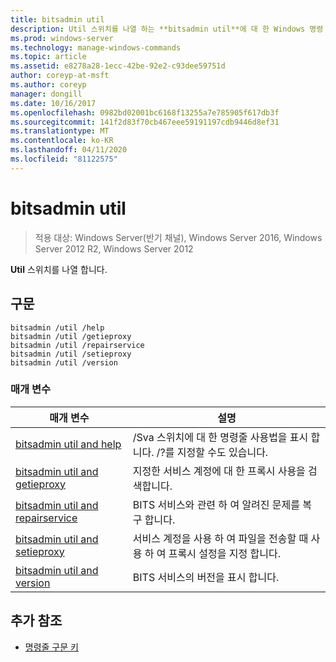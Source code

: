 ```yaml
---
title: bitsadmin util
description: Util 스위치를 나열 하는 **bitsadmin util**에 대 한 Windows 명령 항목입니다.
ms.prod: windows-server
ms.technology: manage-windows-commands
ms.topic: article
ms.assetid: e8278a28-1ecc-42be-92e2-c93dee59751d
author: coreyp-at-msft
ms.author: coreyp
manager: dongill
ms.date: 10/16/2017
ms.openlocfilehash: 0982bd02001bc6168f13255a7e785905f617db3f
ms.sourcegitcommit: 141f2d83f70cb467eee59191197cdb9446d8ef31
ms.translationtype: MT
ms.contentlocale: ko-KR
ms.lasthandoff: 04/11/2020
ms.locfileid: "81122575"
---
```

# <a name="bitsadmin-util"></a>bitsadmin util

> 적용 대상: Windows Server(반기 채널), Windows Server 2016, Windows Server 2012 R2, Windows Server 2012

**Util** 스위치를 나열 합니다.

## <a name="syntax"></a>구문

```
bitsadmin /util /help
bitsadmin /util /getieproxy
bitsadmin /util /repairservice
bitsadmin /util /setieproxy
bitsadmin /util /version
```

### <a name="parameters"></a>매개 변수

| 매개 변수 | 설명 |
| --------- | ----------- |
| [bitsadmin util and help](bitsadmin-util-and-help.md) | /Sva 스위치에 대 한 명령줄 사용법을 표시 합니다. /?를 지정할 수도 있습니다. |
| [bitsadmin util and getieproxy](bitsadmin-util-and-getieproxy.md) | 지정한 서비스 계정에 대 한 프록시 사용을 검색합니다. |
| [bitsadmin util and repairservice](bitsadmin-util-and-repairservice.md) | BITS 서비스와 관련 하 여 알려진 문제를 복구 합니다. |
| [bitsadmin util and setieproxy](bitsadmin-util-and-setieproxy.md) | 서비스 계정을 사용 하 여 파일을 전송할 때 사용 하 여 프록시 설정을 지정 합니다. |
| [bitsadmin util and version](bitsadmin-util-and-version.md) | BITS 서비스의 버전을 표시 합니다. |

## <a name="additional-references"></a>추가 참조

- [명령줄 구문 키](command-line-syntax-key.md)
